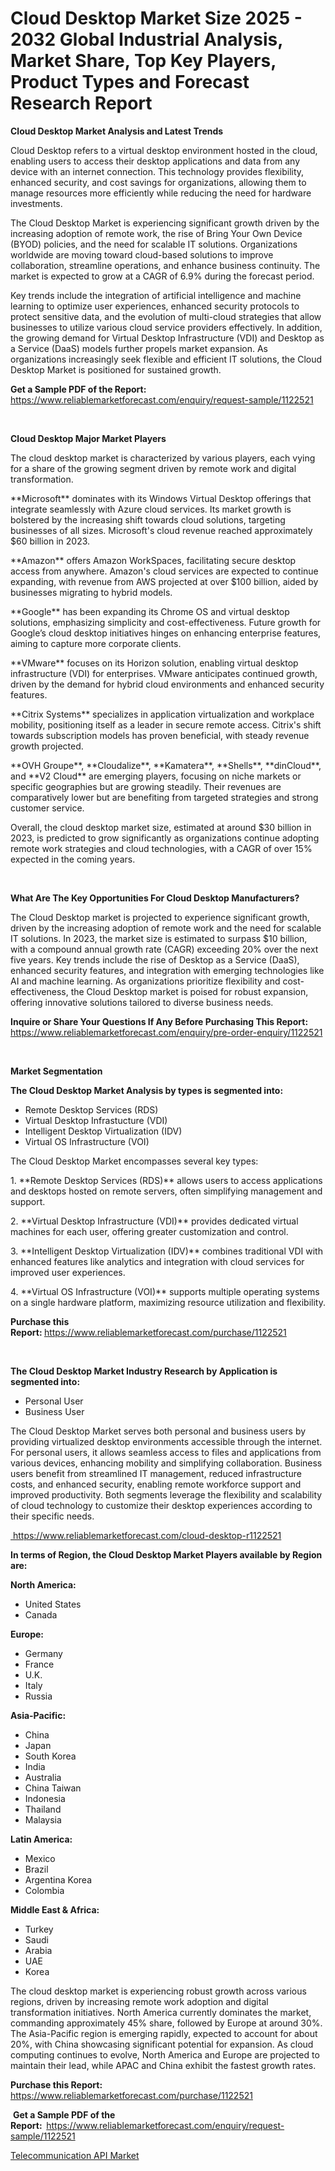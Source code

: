 <p><h1>Cloud Desktop Market Size 2025 - 2032 Global Industrial Analysis, Market Share, Top Key Players, Product Types and Forecast Research Report</h1></p><p><strong>Cloud Desktop Market Analysis and Latest Trends</strong></p>
<p><p>Cloud Desktop refers to a virtual desktop environment hosted in the cloud, enabling users to access their desktop applications and data from any device with an internet connection. This technology provides flexibility, enhanced security, and cost savings for organizations, allowing them to manage resources more efficiently while reducing the need for hardware investments.</p><p>The Cloud Desktop Market is experiencing significant growth driven by the increasing adoption of remote work, the rise of Bring Your Own Device (BYOD) policies, and the need for scalable IT solutions. Organizations worldwide are moving toward cloud-based solutions to improve collaboration, streamline operations, and enhance business continuity. The market is expected to grow at a CAGR of 6.9% during the forecast period. </p><p>Key trends include the integration of artificial intelligence and machine learning to optimize user experiences, enhanced security protocols to protect sensitive data, and the evolution of multi-cloud strategies that allow businesses to utilize various cloud service providers effectively. In addition, the growing demand for Virtual Desktop Infrastructure (VDI) and Desktop as a Service (DaaS) models further propels market expansion. As organizations increasingly seek flexible and efficient IT solutions, the Cloud Desktop Market is positioned for sustained growth.</p></p>
<p><strong>Get a Sample PDF of the Report:&nbsp;</strong> <a href="https://www.reliablemarketforecast.com/enquiry/request-sample/1122521?utm_campaign=2111&utm_medium=2&utm_source=Github&utm_content=ia&utm_term=15022025&utm_id=cloud-desktop">https://www.reliablemarketforecast.com/enquiry/request-sample/1122521</a></p>
<p>&nbsp;</p>
<p><strong>Cloud Desktop Major Market Players</strong></p>
<p><p>The cloud desktop market is characterized by various players, each vying for a share of the growing segment driven by remote work and digital transformation.</p><p>**Microsoft** dominates with its Windows Virtual Desktop offerings that integrate seamlessly with Azure cloud services. Its market growth is bolstered by the increasing shift towards cloud solutions, targeting businesses of all sizes. Microsoft's cloud revenue reached approximately $60 billion in 2023.</p><p>**Amazon** offers Amazon WorkSpaces, facilitating secure desktop access from anywhere. Amazon's cloud services are expected to continue expanding, with revenue from AWS projected at over $100 billion, aided by businesses migrating to hybrid models.</p><p>**Google** has been expanding its Chrome OS and virtual desktop solutions, emphasizing simplicity and cost-effectiveness. Future growth for Google’s cloud desktop initiatives hinges on enhancing enterprise features, aiming to capture more corporate clients.</p><p>**VMware** focuses on its Horizon solution, enabling virtual desktop infrastructure (VDI) for enterprises. VMware anticipates continued growth, driven by the demand for hybrid cloud environments and enhanced security features.</p><p>**Citrix Systems** specializes in application virtualization and workplace mobility, positioning itself as a leader in secure remote access. Citrix's shift towards subscription models has proven beneficial, with steady revenue growth projected.</p><p>**OVH Groupe**, **Cloudalize**, **Kamatera**, **Shells**, **dinCloud**, and **V2 Cloud** are emerging players, focusing on niche markets or specific geographies but are growing steadily. Their revenues are comparatively lower but are benefiting from targeted strategies and strong customer service.</p><p>Overall, the cloud desktop market size, estimated at around $30 billion in 2023, is predicted to grow significantly as organizations continue adopting remote work strategies and cloud technologies, with a CAGR of over 15% expected in the coming years.</p></p>
<p>&nbsp;</p>
<p><strong>What Are The Key Opportunities For Cloud Desktop Manufacturers?</strong></p>
<p><p>The Cloud Desktop market is projected to experience significant growth, driven by the increasing adoption of remote work and the need for scalable IT solutions. In 2023, the market size is estimated to surpass $10 billion, with a compound annual growth rate (CAGR) exceeding 20% over the next five years. Key trends include the rise of Desktop as a Service (DaaS), enhanced security features, and integration with emerging technologies like AI and machine learning. As organizations prioritize flexibility and cost-effectiveness, the Cloud Desktop market is poised for robust expansion, offering innovative solutions tailored to diverse business needs.</p></p>
<p><strong>Inquire or Share Your Questions If Any Before Purchasing This Report:</strong> <a href="https://www.reliablemarketforecast.com/enquiry/pre-order-enquiry/1122521?utm_campaign=2111&utm_medium=2&utm_source=Github&utm_content=ia&utm_term=15022025&utm_id=cloud-desktop">https://www.reliablemarketforecast.com/enquiry/pre-order-enquiry/1122521</a></p>
<p>&nbsp;</p>
<p><strong>Market Segmentation</strong></p>
<p><strong>The Cloud Desktop Market Analysis by types is segmented into:</strong></p>
<p><ul><li>Remote Desktop Services (RDS)</li><li>Virtual Desktop Infrastucture (VDI)</li><li>Intelligent Desktop Virtualization (IDV)</li><li>Virtual OS Infrastructure (VOI)</li></ul></p>
<p><p>The Cloud Desktop Market encompasses several key types: </p><p>1. **Remote Desktop Services (RDS)** allows users to access applications and desktops hosted on remote servers, often simplifying management and support.</p><p>   </p><p>2. **Virtual Desktop Infrastructure (VDI)** provides dedicated virtual machines for each user, offering greater customization and control.</p><p>3. **Intelligent Desktop Virtualization (IDV)** combines traditional VDI with enhanced features like analytics and integration with cloud services for improved user experiences.</p><p>4. **Virtual OS Infrastructure (VOI)** supports multiple operating systems on a single hardware platform, maximizing resource utilization and flexibility.</p></p>
<p><strong>Purchase this Report:&nbsp;</strong><a href="https://www.reliablemarketforecast.com/purchase/1122521?utm_campaign=2111&utm_medium=2&utm_source=Github&utm_content=ia&utm_term=15022025&utm_id=cloud-desktop">https://www.reliablemarketforecast.com/purchase/1122521</a></p>
<p>&nbsp;</p>
<p><strong>The Cloud Desktop Market Industry Research by Application is segmented into:</strong></p>
<p><ul><li>Personal User</li><li>Business User</li></ul></p>
<p><p>The Cloud Desktop Market serves both personal and business users by providing virtualized desktop environments accessible through the internet. For personal users, it allows seamless access to files and applications from various devices, enhancing mobility and simplifying collaboration. Business users benefit from streamlined IT management, reduced infrastructure costs, and enhanced security, enabling remote workforce support and improved productivity. Both segments leverage the flexibility and scalability of cloud technology to customize their desktop experiences according to their specific needs.</p></p>
<p><a href="https://www.reliablemarketforecast.com/cloud-desktop-r1122521?utm_campaign=2111&utm_medium=2&utm_source=Github&utm_content=ia&utm_term=15022025&utm_id=cloud-desktop">&nbsp;https://www.reliablemarketforecast.com/cloud-desktop-r1122521</a></p>
<p><strong>In terms of Region, the Cloud Desktop Market Players available by Region are:</strong></p>
<p>
    <p> <strong> North America: </strong>
        <ul>
            <li>United States</li>
            <li>Canada</li>
        </ul>
        </p> 
    <p> <strong> Europe: </strong>
        <ul>
            <li>Germany</li>
            <li>France</li>
            <li>U.K.</li>
            <li>Italy</li>
            <li>Russia</li>
        </ul>
        </p> 
    <p> <strong> Asia-Pacific: </strong>
        <ul>
            <li>China</li>
            <li>Japan</li>
            <li>South Korea</li>
            <li>India</li>
            <li>Australia</li>
            <li>China Taiwan</li>
            <li>Indonesia</li>
            <li>Thailand</li>
            <li>Malaysia</li>
        </ul>
        </p> 
    <p> <strong> Latin America: </strong>
        <ul>
            <li>Mexico</li>
            <li>Brazil</li>
            <li>Argentina Korea</li>
            <li>Colombia</li>
        </ul>
        </p> 
    <p> <strong> Middle East & Africa: </strong>
        <ul>
            <li>Turkey</li>
            <li>Saudi</li>
            <li>Arabia</li>
            <li>UAE</li>
            <li>Korea</li>
        </ul>
    </p>
    </p>
<p><p>The cloud desktop market is experiencing robust growth across various regions, driven by increasing remote work adoption and digital transformation initiatives. North America currently dominates the market, commanding approximately 45% share, followed by Europe at around 30%. The Asia-Pacific region is emerging rapidly, expected to account for about 20%, with China showcasing significant potential for expansion. As cloud computing continues to evolve, North America and Europe are projected to maintain their lead, while APAC and China exhibit the fastest growth rates.</p></p>
<p><strong>Purchase this Report: </strong><a href="https://www.reliablemarketforecast.com/purchase/1122521?utm_campaign=2111&utm_medium=2&utm_source=Github&utm_content=ia&utm_term=15022025&utm_id=cloud-desktop">https://www.reliablemarketforecast.com/purchase/1122521</a></p>
<p>&nbsp;<strong>Get a Sample PDF of the Report:&nbsp;&nbsp;</strong><a href="https://www.reliablemarketforecast.com/enquiry/request-sample/1122521?utm_campaign=2111&utm_medium=2&utm_source=Github&utm_content=ia&utm_term=15022025&utm_id=cloud-desktop">https://www.reliablemarketforecast.com/enquiry/request-sample/1122521</a></p>
<p><strong></strong></p>
<p><p><a href="https://github.com/rodinayygacklezi/Market-Research-Report-List-1/blob/main/telecommunication-api-market.md?utm_campaign=2111&utm_medium=2&utm_source=Github&utm_content=ia&utm_term=15022025&utm_id=cloud-desktop">Telecommunication API Market</a></p></p>